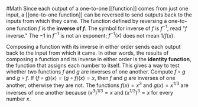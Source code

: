 #Math
Since each output of a one-to-one [[function]] comes from just one input, a [[one-to-one function]] can be reversed to send outputs back to the inputs from which they came. The function defined by reversing a one-to-one function $f$ is the **inverse of $f$**. The symbol for inverse of $f$ is $f^{-1}$, read "$f$ inverse." The $-1$ in $f^{-1}$ is not an exponent; $f^{-1}(x)$ does not mean $1/f(x)$.

Composing a function with its inverse in either order sends each output back to the input from which it came. In other words, the results of composing a function and its inverse in either order is the **identity function**, the function that assigns each number to itself. This gives a way to test whether two functions $f$ and $g$ are inverses of one another. Compute $f\circ g$ and $g\circ f$. If $(f\circ g)(x) = (g\circ f)(x) = x$, then $f$ and $g$ are inverses of one another; otherwise they are not. The functions $f(x)=x^3$ and $g(x)=x^{1/3}$ are inverses of one another because $(x^3)^{1/3}=x$ and $(x^{1/3})^3=x$ for every number $x$.